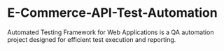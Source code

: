 # E-Commerce-API-Test-Automation
Automated Testing Framework for Web Applications is a QA automation project designed for efficient test execution and reporting.
